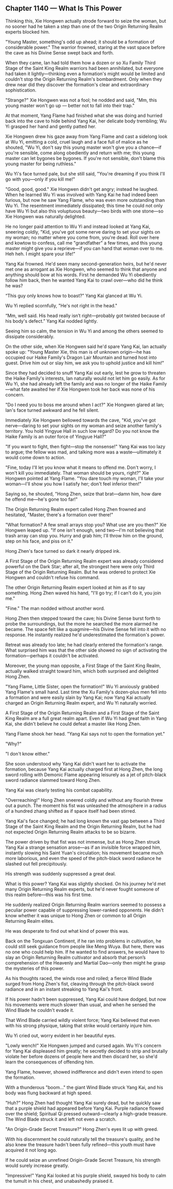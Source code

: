 ## Chapter 1140 — What Is This Power

Thinking this, Xie Hongwen actually strode forward to seize the woman, but no sooner had he taken a step than one of the two Origin Returning Realm experts blocked him.

"Young Master, something's odd up ahead; it should be a formation of considerable power." The warrior frowned, staring at the vast space before the cave as his Divine Sense swept back and forth.

When they came, Ian had told them how a dozen or so Xu Family Third Stage of the Saint King Realm warriors had been annihilated, but everyone had taken it lightly—thinking even a formation's might would be limited and couldn't stop the Origin Returning Realm's bombardment. Only when they drew near did they discover the formation's clear and extraordinary sophistication.

"Strange?" Xie Hongwen was not a fool; he nodded and said, "Mm, this young master won't go up — better not to fall into their trap."

At that moment, Yang Flame had finished what she was doing and hurried back into the cave to hide behind Yang Kai, her delicate body trembling; Wu Yi grasped her hand and gently patted her.

Xie Hongwen drew his gaze away from Yang Flame and cast a sidelong look at Wu Yi, emitting a cold, cruel laugh and a face full of malice as he shouted, "Wu Yi, don't say this young master won't give you a chance—if you're sensible, come along obediently and return with me; this young master can let bygones be bygones. If you're not sensible, don't blame this young master for being ruthless."

Wu Yi's face turned pale, but she still said, "You're dreaming if you think I'll go with you—only if you kill me!"

"Good, good, good." Xie Hongwen didn't get angry; instead he laughed. When he learned Wu Yi was involved with Yang Kai he had indeed been furious, but now he saw Yang Flame, who was even more outstanding than Wu Yi. The resentment immediately dissipated; this time he could not only have Wu Yi but also this voluptuous beauty—two birds with one stone—so Xie Hongwen was naturally delighted.

He no longer paid attention to Wu Yi and instead looked at Yang Kai, sneering coldly, "Kid, you've got some nerve daring to set your sights on my woman; no matter where you come from, you're dead. Roll over here and kowtow to confess, call me "grandfather" a few times, and this young master might give you a reprieve—if you can hand that woman over to me. Heh heh. I might spare your life!"

Yang Kai frowned. He'd seen many second-generation heirs, but he'd never met one as arrogant as Xie Hongwen, who seemed to think that anyone and anything should bow at his words. First he demanded Wu Yi obediently follow him back, then he wanted Yang Kai to crawl over—who did he think he was?

“This guy only knows how to boast?” Yang Kai glanced at Wu Yi.

Wu Yi replied scornfully, "He's not right in the head."

“Mm, well said. His head really isn’t right—probably got twisted because of his body's defect.” Yang Kai nodded lightly.

Seeing him so calm, the tension in Wu Yi and among the others seemed to dissipate considerably.

On the other side, when Xie Hongwen said he'd spare Yang Kai, Ian actually spoke up: "Young Master Xie, this man is of unknown origin—he has occupied our Haike Family's Dragon Lair Mountain and turned host into guest. Drive him out or slay him, we ask you to uphold justice and kill him!"

Since they had decided to snuff Yang Kai out early, lest he grow to threaten the Haike Family's interests, Ian naturally would not let him go easily. As for Wu Yi, she had already left the family and was no longer of the Haike Family—what fate awaited her if Xie Hongwen took her back was none of his concern.

"Do I need you to boss me around when I act?" Xie Hongwen glared at Ian; Ian's face turned awkward and he fell silent.

Immediately Xie Hongwen bellowed towards the cave, "Kid, you've got nerve—daring to set your sights on my woman and seize another family's territory. You hold Yingyue Hall in such low regard? Do you not know the Haike Family is an outer force of Yingyue Hall?"

"If you want to fight, then fight—stop the nonsense!" Yang Kai was too lazy to argue; the fellow was mad, and talking more was a waste—ultimately it would come down to action.

"Fine, today I'll let you know what it means to offend me. Don't worry, I won't kill you immediately. That woman should be yours, right?" Xie Hongwen pointed at Yang Flame. "You dare touch my woman, I'll take your woman—I'll show you how I satisfy her; don't feel inferior then!"

Saying so, he shouted, "Hong Zhen, seize that brat—damn him, how dare he offend me—he's gone too far!"

The Origin Returning Realm expert called Hong Zhen frowned and hesitated, "Master, there's a formation over there!"

"What formation? A few small arrays stop you? What use are you then?" Xie Hongwen leaped up. "If one isn't enough, send two—I'm not believing that trash array can stop you. Hurry and grab him; I'll throw him on the ground, step on his face, and piss on it."

Hong Zhen's face turned so dark it nearly dripped ink.

A First Stage of the Origin Returning Realm expert was already considered powerful on the Dark Star; after all, the strongest here were only Third Stage of the Origin Returning Realm. But he was ordered to protect Xie Hongwen and couldn't refuse his command.

The other Origin Returning Realm expert looked at him as if to say something. Hong Zhen waved his hand, "I'll go try; if I can't do it, you join me."

"Fine." The man nodded without another word.

Hong Zhen then stepped toward the cave; his Divine Sense burst forth to probe the surroundings, but the more he searched the more alarmed he became. The space felt like a quagmire—his Divine Sense fell into it with no response. He instantly realized he'd underestimated the formation's power.

Retreat was already too late; he had clearly entered the formation's range. What surprised him was that the other side showed no sign of activating the formation—perhaps it couldn't be activated.

Moreover, the young man opposite, a First Stage of the Saint King Realm, actually walked straight toward him, which both surprised and delighted Hong Zhen.

"Yang Flame, Little Sister, open the formation!" Wu Yi anxiously grabbed Yang Flame's small hand. Last time the Xu Family's dozen-plus men fell into a formation and were easily slain by Yang Kai; now Yang Kai actually charged an Origin Returning Realm expert, and Wu Yi naturally worried.

A First Stage of the Origin Returning Realm and a First Stage of the Saint King Realm are a full great realm apart. Even if Wu Yi had great faith in Yang Kai, she didn't believe he could defeat a master like Hong Zhen.

Yang Flame shook her head. "Yang Kai says not to open the formation yet."

"Why?"

"I don't know either."

She soon understood why Yang Kai didn't want her to activate the formation, because Yang Kai actually charged first at Hong Zhen, the long sword rolling with Demonic Flame appearing leisurely as a jet of pitch-black sword radiance slammed toward Hong Zhen.

Yang Kai was clearly testing his combat capability.

"Overreaching!" Hong Zhen sneered coldly and without any flourish threw out a punch. The moment his fist was unleashed the atmosphere in a radius of a hundred zhang shifted as if space itself had been stirred.

Yang Kai's face changed; he had long known the vast gap between a Third Stage of the Saint King Realm and the Origin Returning Realm, but he had not expected Origin Returning Realm attacks to be so bizarre.

The power driven by that fist was not immense, but as Hong Zhen struck Yang Kai a strange sensation arose—as if an invisible force wrapped him, instantly slowing his Saint Yuan's circulation; his movement became much more laborious, and even the speed of the pitch-black sword radiance he slashed out fell precipitously.

His strength was suddenly suppressed a great deal.

What is this power? Yang Kai was slightly shocked. On his journey he'd met many Origin Returning Realm experts, but he'd never fought someone of this realm before—this was his first time.

He suddenly realized Origin Returning Realm warriors seemed to possess a peculiar power capable of suppressing lower-ranked opponents. He didn't know whether it was unique to Hong Zhen or common to all Origin Returning Realm elites.

He was desperate to find out what kind of power this was.

Back on the Tongxuan Continent, if he ran into problems in cultivation, he could still seek guidance from people like Meng Wuya. But here, there was no one who could help him. If he wanted to find answers, he would have to slay an Origin Returning Realm cultivator and absorb that person’s comprehension of the Heavenly and Martial Dao—only then might he grasp the mysteries of this power.

As his thoughts raced, the winds rose and roiled; a fierce Wind Blade surged from Hong Zhen's fist, cleaving through the pitch-black sword radiance and in an instant streaking to Yang Kai's front.

If his power hadn't been suppressed, Yang Kai could have dodged, but now his movements were much slower than usual, and when he sensed the Wind Blade he couldn't evade it.

That Wind Blade carried wildly violent force; Yang Kai believed that even with his strong physique, taking that strike would certainly injure him.

Wu Yi cried out, worry evident in her beautiful eyes.

"Lowly wench!" Xie Hongwen jumped and cursed again. Wu Yi's concern for Yang Kai displeased him greatly; he secretly decided to strip and brutally violate her before dozens of people here and then discard her, so she'd learn the consequences of offending him.

Yang Flame, however, showed indifference and didn't even intend to open the formation.

With a thunderous "boom..." the giant Wind Blade struck Yang Kai, and his body was flung backward at high speed.

"Huh?" Hong Zhen had thought Yang Kai surely dead, but he quickly saw that a purple shield had appeared before Yang Kai. Purple radiance flowed over the shield; Spiritual Qi pressed outward—clearly a high-grade treasure. The Wind Blade struck it and left not even a scratch.

"An Origin-Grade Secret Treasure?" Hong Zhen's eyes lit up with greed.

With his discernment he could naturally tell the treasure's quality, and he also knew the treasure hadn't been fully refined—this youth must have acquired it not long ago.

If he could seize an unrefined Origin-Grade Secret Treasure, his strength would surely increase greatly.

"Impressive!" Yang Kai looked at his purple shield, swayed his body to calm the tumult in his chest, and unabashedly praised it.
